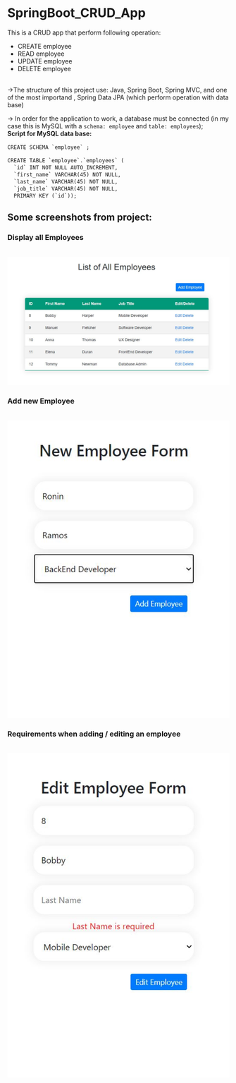 # SpringBoot_CRUD_App
This is a CRUD app that perform following operation:
- CREATE employee
- READ employee
- UPDATE employee
- DELETE employee
<br/>
->The structure of this project use: Java, Spring Boot, Spring MVC, and one of the most importand , Spring Data JPA (which perform operation with data base)

-> In order for the application to work, a database must be connected (in my case this is MySQL with a `schema: employee` and `table: employees`); 
<br/>
**Script for MySQL data base:**
```
CREATE SCHEMA `employee` ;
```
```
CREATE TABLE `employee`.`employees` (
  `id` INT NOT NULL AUTO_INCREMENT,
  `first_name` VARCHAR(45) NOT NULL,
  `last_name` VARCHAR(45) NOT NULL,
  `job_title` VARCHAR(45) NOT NULL,
  PRIMARY KEY (`id`));
  ```
  ## Some screenshots from project: 
  ### Display all Employees
  </br>
  <img src="/screenshots/all_employees.JPG">
  </br>
  
  ### Add new Employee
  </br>
  <img src="/screenshots/new_employee.JPG">
  </br>
  
  ### Requirements when adding / editing an employee
  </br>
  <img src="/screenshots/requirements.JPG">
  </br>
